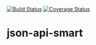[![Build Status](https://travis-ci.org/NilssonPL/json-api-smart.svg?branch=master)](https://travis-ci.org/NilssonPL/json-api-smart)
[![Coverage Status](https://coveralls.io/repos/github/NilssonPL/json-api-smart/badge.svg?branch=master)](https://coveralls.io/github/NilssonPL/json-api-smart?branch=master)
# json-api-smart